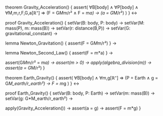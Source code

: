 theorem Gravity_Acceleration() {
  assert(
    ∀B[body] ∧ ∀P[body] ∧ ∀M,m,r,F,G,a[ℝ⁺] ⇒
    (F = G*M*m/r² ∧ F = m*a) →
    (a = G*M/r²)
  )
} ↔

proof Gravity_Acceleration() {
  setVar(B: body, P: body) →
  setVar(M: mass(P), m: mass(B)) →
  setVar(r: distance(B,P)) →
  setVar(G: gravitational_constant) →
  
  lemma Newton_Gravitation() {
    assert(F = G*M*m/r²)
  } →
  
  lemma Newton_Second_Law() {
    assert(F = m*a)
  } →
  
  assert(G*M*m/r² = m*a) →
  assert(m > 0) →
  apply(algebra_division(m)) →
  assert(a = G*M/r²)
}

theorem Earth_Gravity() {
  assert(
    ∀B[body] ∧ ∀m,g[ℝ⁺] ⇒
    (P = Earth ∧ g = G*M_earth/r_earth²) →
    F = m*g
  )
} ↔

proof Earth_Gravity() {
  setVar(B: body, P: Earth) →
  setVar(m: mass(B)) →
  setVar(g: G*M_earth/r_earth²) →
  
  apply(Gravity_Acceleration()) →
  assert(a = g) →
  assert(F = m*g)
}